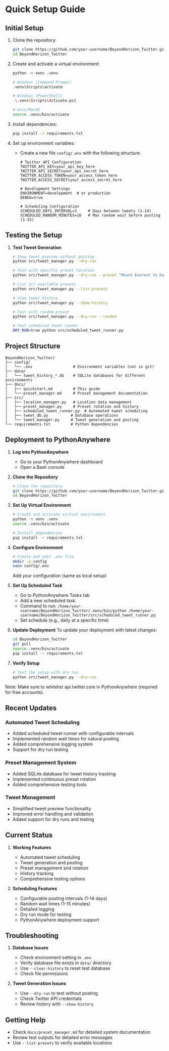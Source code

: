 # Quick Setup Guide

## Initial Setup

1. Clone the repository:
   ```bash
   git clone https://github.com/your-username/BeyondHorizon_Twitter.git
   cd BeyondHorizon_Twitter
   ```

2. Create and activate a virtual environment:
   ```bash
   python -m venv .venv
   
   # Windows (Command Prompt)
   .venv\Scripts\activate
   
   # Windows (PowerShell)
   .\.venv\Scripts\Activate.ps1
   
   # Unix/MacOS
   source .venv/bin/activate
   ```

3. Install dependencies:
   ```bash
   pip install -r requirements.txt
   ```

4. Set up environment variables:
   - Create a new file `config/.env` with the following structure:
     ```
     # Twitter API Configuration
     TWITTER_API_KEY=your_api_key_here
     TWITTER_API_SECRET=your_api_secret_here
     TWITTER_ACCESS_TOKEN=your_access_token_here
     TWITTER_ACCESS_SECRET=your_access_secret_here

     # Development Settings
     ENVIRONMENT=development  # or production
     DEBUG=true

     # Scheduling Configuration
     SCHEDULED_DAYS_INTERVAL=3     # Days between tweets (1-14)
     SCHEDULED_RANDOM_MINUTES=10   # Max random wait before posting (1-15)
     ```

## Testing the Setup

1. **Test Tweet Generation**
   ```bash
   # Show tweet preview without posting
   python src/tweet_manager.py --dry-run

   # Test with specific preset location
   python src/tweet_manager.py --dry-run --preset "Mount Everest to Kanchenjunga"

   # List all available presets
   python src/tweet_manager.py --list-presets

   # View tweet history
   python src/tweet_manager.py --show-history

   # Test with random preset
   python src/tweet_manager.py --dry-run --random

   # Test scheduled tweet runner
   DRY_RUN=true python src/scheduled_tweet_runner.py
   ```

## Project Structure

```
BeyondHorizon_Twitter/
├── config/
│   └── .env                  # Environment variables (not in git)
├── data/
│   └── tweet_history_*.db    # SQLite databases for different environments
├── docs/
│   ├── quickstart.md         # This guide
│   └── preset_manager.md     # Preset management documentation
├── src/
│   ├── location_manager.py   # Location data management
│   ├── preset_manager.py     # Preset rotation and history
│   ├── scheduled_tweet_runner.py  # Automated tweet scheduling
│   ├── tweet_db.py          # Database operations
│   └── tweet_manager.py     # Tweet generation and posting
└── requirements.txt         # Python dependencies
```

## Deployment to PythonAnywhere

1. **Log into PythonAnywhere**
   - Go to your PythonAnywhere dashboard
   - Open a Bash console

2. **Clone the Repository**
   ```bash
   # Clone the repository
   git clone https://github.com/your-username/BeyondHorizon_Twitter.git
   cd BeyondHorizon_Twitter
   ```

3. **Set Up Virtual Environment**
   ```bash
   # Create and activate virtual environment
   python -m venv .venv
   source .venv/bin/activate

   # Install dependencies
   pip install -r requirements.txt
   ```

4. **Configure Environment**
   ```bash
   # Create and edit .env file
   mkdir -p config
   nano config/.env
   ```
   Add your configuration (same as local setup)

5. **Set Up Scheduled Task**
   - Go to PythonAnywhere Tasks tab
   - Add a new scheduled task
   - Command to run: `/home/your-username/BeyondHorizon_Twitter/.venv/bin/python /home/your-username/BeyondHorizon_Twitter/src/scheduled_tweet_runner.py`
   - Set schedule (e.g., daily at a specific time)

6. **Update Deployment**
   To update your deployment with latest changes:
   ```bash
   cd BeyondHorizon_Twitter
   git pull
   source .venv/bin/activate
   pip install -r requirements.txt
   ```

7. **Verify Setup**
   ```bash
   # Test the setup with dry run
   python src/tweet_manager.py --dry-run
   ```

Note: Make sure to whitelist api.twitter.com in PythonAnywhere (required for free accounts).

## Recent Updates

### Automated Tweet Scheduling
- Added scheduled tweet runner with configurable intervals
- Implemented random wait times for natural posting
- Added comprehensive logging system
- Support for dry run testing

### Preset Management System
- Added SQLite database for tweet history tracking
- Implemented continuous preset rotation
- Added comprehensive testing tools

### Tweet Management
- Simplified tweet preview functionality
- Improved error handling and validation
- Added support for dry runs and testing

## Current Status

1. **Working Features**
   - Automated tweet scheduling
   - Tweet generation and posting
   - Preset management and rotation
   - History tracking
   - Comprehensive testing options

2. **Scheduling Features**
   - Configurable posting intervals (1-14 days)
   - Random wait times (1-15 minutes)
   - Detailed logging
   - Dry run mode for testing
   - PythonAnywhere deployment support

## Troubleshooting

1. **Database Issues**
   - Check environment setting in `.env`
   - Verify database file exists in `data/` directory
   - Use `--clear-history` to reset test database
   - Check file permissions

2. **Tweet Generation Issues**
   - Use `--dry-run` to test without posting
   - Check Twitter API credentials
   - Review history with `--show-history`

## Getting Help

- Check `docs/preset_manager.md` for detailed system documentation
- Review test outputs for detailed error messages
- Use `--list-presets` to verify available locations
